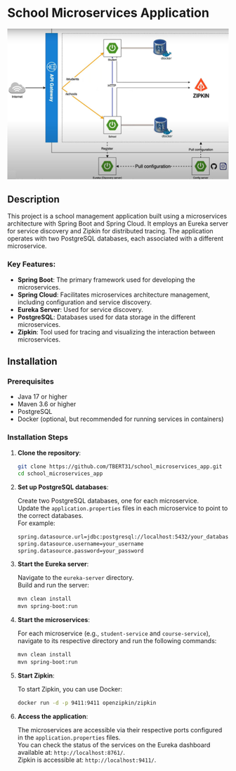 # School Microservices Application

![Architecture](https://github.com/TBERT31/school_microservices_app/blob/main/architecture_schema_microservices.jpg)

## Description

This project is a school management application built using a microservices architecture with Spring Boot and Spring Cloud. It employs an Eureka server for service discovery and Zipkin for distributed tracing. The application operates with two PostgreSQL databases, each associated with a different microservice.

### Key Features:
- **Spring Boot**: The primary framework used for developing the microservices.
- **Spring Cloud**: Facilitates microservices architecture management, including configuration and service discovery.
- **Eureka Server**: Used for service discovery.
- **PostgreSQL**: Databases used for data storage in the different microservices.
- **Zipkin**: Tool used for tracing and visualizing the interaction between microservices.

## Installation

### Prerequisites
- Java 17 or higher
- Maven 3.6 or higher
- PostgreSQL
- Docker (optional, but recommended for running services in containers)

### Installation Steps

1. **Clone the repository**:
   ```bash
   git clone https://github.com/TBERT31/school_microservices_app.git
   cd school_microservices_app

2. **Set up PostgreSQL databases**:

   Create two PostgreSQL databases, one for each microservice.  
   Update the `application.properties` files in each microservice to point to the correct databases.  
   For example:
   ```properties
   spring.datasource.url=jdbc:postgresql://localhost:5432/your_database_name
   spring.datasource.username=your_username
   spring.datasource.password=your_password

3. **Start the Eureka server**:

   Navigate to the `eureka-server` directory.  
   Build and run the server:
   ```bash
   mvn clean install
   mvn spring-boot:run

4. **Start the microservices**:

   For each microservice (e.g., `student-service` and `course-service`), navigate to its respective directory and run the following commands:
   ```bash
   mvn clean install
   mvn spring-boot:run

5. **Start Zipkin**:

   To start Zipkin, you can use Docker:
   ```bash
   docker run -d -p 9411:9411 openzipkin/zipkin

6. **Access the application**:

   The microservices are accessible via their respective ports configured in the `application.properties` files.  
   You can check the status of the services on the Eureka dashboard available at: `http://localhost:8761/`.  
   Zipkin is accessible at: `http://localhost:9411/`.

